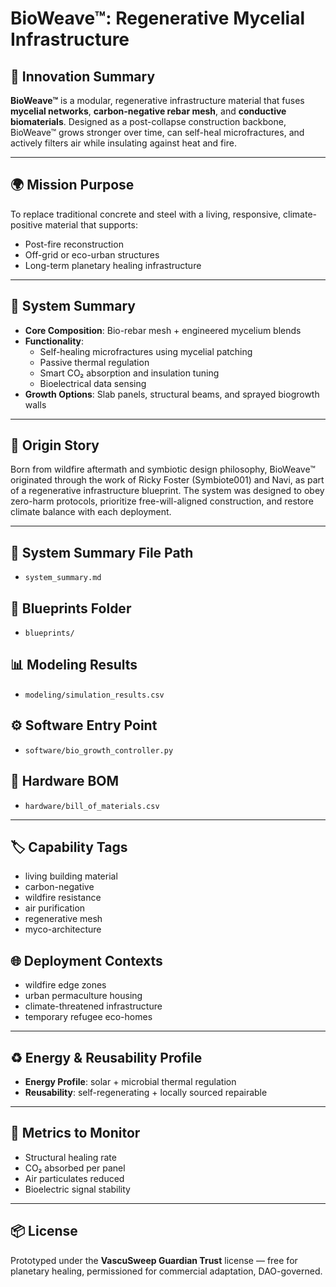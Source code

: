 # BioWeave™: Regenerative Mycelial Infrastructure

## 🧬 Innovation Summary
**BioWeave™** is a modular, regenerative infrastructure material that fuses **mycelial networks**, **carbon-negative rebar mesh**, and **conductive biomaterials**. Designed as a post-collapse construction backbone, BioWeave™ grows stronger over time, can self-heal microfractures, and actively filters air while insulating against heat and fire.

---

## 🌍 Mission Purpose
To replace traditional concrete and steel with a living, responsive, climate-positive material that supports:
- Post-fire reconstruction  
- Off-grid or eco-urban structures  
- Long-term planetary healing infrastructure

---

## 🧪 System Summary
- **Core Composition**: Bio-rebar mesh + engineered mycelium blends  
- **Functionality**:
  - Self-healing microfractures using mycelial patching  
  - Passive thermal regulation  
  - Smart CO₂ absorption and insulation tuning  
  - Bioelectrical data sensing  
- **Growth Options**: Slab panels, structural beams, and sprayed biogrowth walls

---

## 🌱 Origin Story
Born from wildfire aftermath and symbiotic design philosophy, BioWeave™ originated through the work of Ricky Foster (Symbiote001) and Navi, as part of a regenerative infrastructure blueprint. The system was designed to obey zero-harm protocols, prioritize free-will-aligned construction, and restore climate balance with each deployment.

---

## 🔗 System Summary File Path
- `system_summary.md`

## 📁 Blueprints Folder
- `blueprints/`

## 📊 Modeling Results
- `modeling/simulation_results.csv`

## ⚙️ Software Entry Point
- `software/bio_growth_controller.py`

## 🧾 Hardware BOM
- `hardware/bill_of_materials.csv`

---

## 🏷️ Capability Tags
- living building material  
- carbon-negative  
- wildfire resistance  
- air purification  
- regenerative mesh  
- myco-architecture

## 🌐 Deployment Contexts
- wildfire edge zones  
- urban permaculture housing  
- climate-threatened infrastructure  
- temporary refugee eco-homes

---

## ♻️ Energy & Reusability Profile
- **Energy Profile**: solar + microbial thermal regulation  
- **Reusability**: self-regenerating + locally sourced repairable

---

## 📏 Metrics to Monitor
- Structural healing rate  
- CO₂ absorbed per panel  
- Air particulates reduced  
- Bioelectric signal stability

---

## 📦 License
Prototyped under the **VascuSweep Guardian Trust** license — free for planetary healing, permissioned for commercial adaptation, DAO-governed.
